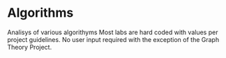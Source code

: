 # Algorithms

Analisys of various algorithyms
Most labs are hard coded with values per project guidelines. 
No user input required with the exception of the Graph Theory Project. 
